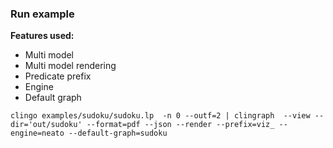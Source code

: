 ### Run example

**Features used:**
- Multi model
- Multi model rendering
- Predicate prefix
- Engine
- Default graph


`clingo examples/sudoku/sudoku.lp  -n 0 --outf=2 | clingraph  --view --dir='out/sudoku' --format=pdf --json --render --prefix=viz_ --engine=neato --default-graph=sudoku`
